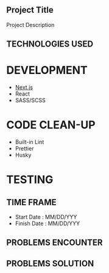 ## Project Title

Project Description

## TECHNOLOGIES USED

# DEVELOPMENT

-   [Next.js](https://nextjs.org/)
-   React
-   SASS/SCSS

# CODE CLEAN-UP

-   Built-in Lint
-   Prettier
-   Husky

# TESTING

## TIME FRAME

-   Start Date : MM/DD/YYY
-   Finish Date : MM/DD/YYY

## PROBLEMS ENCOUNTER

## PROBLEMS SOLUTION
